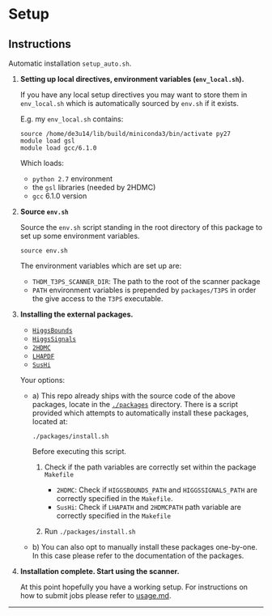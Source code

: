 # Setup

## Instructions

Automatic installation `setup_auto.sh`.



1. **Setting up local directives, environment variables (`env_local.sh`).**

	If you have any local setup directives you may want to store them in `env_local.sh` which is
   automatically sourced by `env.sh` if it exists.

    E.g. my `env_local.sh` contains:

    ~~~~
    source /home/de3u14/lib/build/miniconda3/bin/activate py27
    module load gsl
    module load gcc/6.1.0
    ~~~~

    Which loads:
    - `python 2.7` environment
    - the `gsl` libraries (needed by 2HDMC)
    - `gcc` 6.1.0 version

2. **Source `env.sh`**

	Source the `env.sh` script standing in the root directory of this package
	to set up some environment variables.
	
	~~~~
	source env.sh
	~~~~
	
	The environment variables which are set up are:
	- `THDM_T3PS_SCANNER_DIR`: The path to the root of the scanner package
	- `PATH` environment variables is prepended by `packages/T3PS` in order the give access to the `T3PS` executable.


3. **Installing the external packages.**

    - [`HiggsBounds`][HiggsBounds-url]
    - [`HiggsSignals`][HiggsSignals-url]
    - [`2HDMC`][2HDMC-url]
    - [`LHAPDF`][LHAPDF-url]
	- [`SusHi`][SusHi-url]

    Your options:

    - a) This repo already ships with the source code of the above packages, locate in the [`./packages`](../packages/) directory.
		There is a script provided which attempts to automatically install these packages, located at:
		
		~~~~
        ./packages/install.sh
		~~~~
	
		Before executing this script.

        1. Check if the path variables are correctly set within the package `Makefile`
			- `2HDMC`: Check if `HIGGSBOUNDS_PATH` and `HIGGSSIGNALS_PATH` are correctly specified in the `Makefile`.
			- `SusHi`: Check if `LHAPATH` and `2HDMCPATH` path variable are correctly specified in the `Makefile`

        2. Run `./packages/install.sh`

	- b) You can also opt to manually install these packages one-by-one. In
	 	this case please refer to the documentation of the packages.



4. **Installation complete. Start using the scanner.**
	
	At this point hopefully you have a working setup. For instructions on how
	to submit jobs please refer to [usage.md](./usage.md).


------------------------------------------------------------


[2HDMC-url]: https://2hdmc.hepforge.org/
[HiggsBounds-url]: https://higgsbounds.hepforge.org/
[HiggsSignals-url]: https://higgsbounds.hepforge.org/
[SusHi-url]: https://sushi.hepforge.org/
[LHAPDF-url]: https://lhapdf.hepforge.org/
